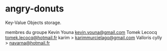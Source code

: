 # angry-donuts
Key-Value Objects storage.

membres du groupe
    Kevin Youna kevin.youna@gmail.com
    Tomek Lecocq tomek.lecocq@hotmail.fr
    karim > karimmurcielago@gmail.com
    Valloris cylly  > navarna@hotmail.fr 

